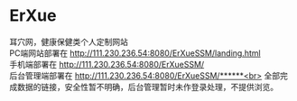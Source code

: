 # ErXue
耳穴网，健康保健类个人定制网站
<br>PC端网站部署在 http://111.230.236.54:8080/ErXueSSM/landing.html<br>
手机端部署在 http://111.230.236.54:8080/ErXueSSM/<br>
后台管理端部署在 http://111.230.236.54:8080/ErXueSSM/******<br>
全部完成数据的链接，安全性暂不明确，后台管理暂时未作登录处理，不提供浏览。
